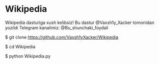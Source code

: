 # Wikipedia
Wikipedia dasturiga xush kelibsiz!
Bu dastur @Vaxsh1y_Xacker tomonidan yozildi
Telegram kanalimiz: @Bu_shunchaki_foydali

$ git clone https://github.com/Vaxsh1yXacker/Wikipedia

$ cd Wikipedia

$ python Wikipedia.py
